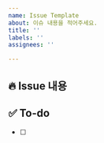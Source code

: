 ```yaml
---
name: Issue Template
about: 이슈 내용을 적어주세요.
title: ''
labels: ''
assignees: ''

---
```


## 🔥 Issue 내용

## ✅ To-do
- [ ]
